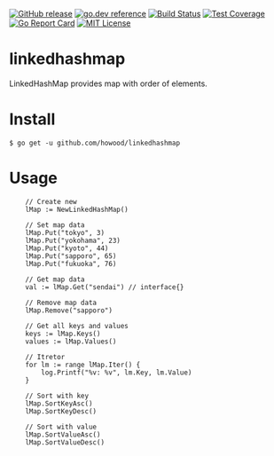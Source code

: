 [![GitHub release](http://img.shields.io/github/release/howood/linkedhashmap.svg?style=flat-square)][release]
[![go.dev reference](https://img.shields.io/badge/go.dev-reference-007d9c?logo=go&logoColor=white&style=flat-square)](https://pkg.go.dev/github.com/howood/linkedhashmap)
[![Build Status](https://github.com/howood/linkedhashmap/actions/workflows/test.yml/badge.svg?branch=master)][actions]
[![Test Coverage](https://api.codeclimate.com/v1/badges/203a651b28ac2017b4a1/test_coverage)](https://codeclimate.com/github/howood/linkedhashmap/test_coverage)
[![Go Report Card](https://goreportcard.com/badge/github.com/howood/linkedhashmap)](https://goreportcard.com/report/github.com/howood/linkedhashmap)
[![MIT License](http://img.shields.io/badge/license-MIT-blue.svg?style=flat-square)][license]

[release]: https://github.com/howood/linkedhashmap/releases
[actions]: https://github.com/howood/linkedhashmap/actions
[license]: https://github.com/howood/linkedhashmap/blob/master/LICENSE

# linkedhashmap

LinkedHashMap provides map with order of elements.

# Install

```
$ go get -u github.com/howood/linkedhashmap
```

# Usage

```
	// Create new
	lMap := NewLinkedHashMap()

	// Set map data
	lMap.Put("tokyo", 3)
	lMap.Put("yokohama", 23)
	lMap.Put("kyoto", 44)
	lMap.Put("sapporo", 65)
	lMap.Put("fukuoka", 76)

	// Get map data
	val := lMap.Get("sendai") // interface{}

	// Remove map data
	lMap.Remove("sapporo")

	// Get all keys and values
	keys := lMap.Keys()
	values := lMap.Values()

	// Itretor
	for lm := range lMap.Iter() {
		log.Printf("%v: %v", lm.Key, lm.Value)
	}

	// Sort with key
	lMap.SortKeyAsc()
	lMap.SortKeyDesc()

	// Sort with value
	lMap.SortValueAsc()
	lMap.SortValueDesc()

```
